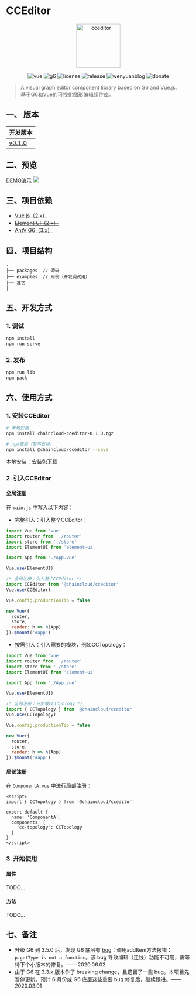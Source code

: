 # CCEditor

<p align="center">
  <img src="https://www.wenyuanblog.com/medias/logo/cceditor.png" alt="cceditor" width="120" hegiht="120"/>
</p>

<p align="center">
  <img alt="vue" src="https://img.shields.io/badge/vue-2.6.10-brightgreen.svg?style=flat-square">
  <img alt="g6" src="https://img.shields.io/badge/g6-3.5.0-brightgreen.svg?style=flat-square">
  <img alt="license" src="https://img.shields.io/badge/license-MIT-green.svg?style=flat-square">
  <img alt="release" src="https://img.shields.io/badge/release-v0.1.0-blue.svg?style=flat-square">
  <a href="https://www.wenyuanblog.com/" style="text-decoration: none;">
    <img src="https://img.shields.io/badge/about-My%20Blog-46BC99.svg?style=flat-square" alt="wenyuanblog">
  </a>
  <a href="https://www.wenyuanblog.com/medias/reward/wechatpay.png"  style="text-decoration: none;">
    <img src="https://img.shields.io/badge/%24-donate-ff69b4.svg?style=flat-square" alt="donate">
  </a>
</p>

> A visual graph editor component library based on G6 and Vue.js. </br>
> 基于G6和Vue的可视化图形编辑组件库。

## 一、 版本

| 开发版本 |
| :-------- |
| [v0.1.0](https://github.com/winyuan/cceditor/tree/master) |

## 二、预览

[DEMO演示](http://cceditor.wenyuanblog.com)
![](./docs/preview.png)

## 三、项目依赖

* [Vue.js（2.x）](https://cn.vuejs.org/)
* ~~[Element UI（2.x）](https://element.eleme.cn/2.0/#/zh-CN)~~
* [AntV G6（3.x）](http://antv.alipay.com/zh-cn/index.html)

## 四、项目结构

```
.
├── packages  // 源码
├── examples  // 用例（开发调试用）
├── 其它
|
```

## 五、开发方式

### 1. 调试

```bash
npm install
npm run serve
```

### 2. 发布

```bash
npm run lib
npm pack
```

## 六、使用方式

### 1. 安装CCEditor

```bash
# 本地安装
npm install chaincloud-cceditor-0.1.0.tgz

# npm安装（暂不支持）
npm install @chaincloud/cceditor --save
```
本地安装：[安装包下载](https://github.com/winyuan/cceditor/releases)

### 2. 引入CCEditor

#### 全局注册

在 `main.js` 中写入以下内容：
* 完整引入：引入整个CCEditor：

```javascript
import Vue from 'vue'
import router from './router'
import store from './store'
import ElementUI from 'element-ui'

import App from './App.vue'

Vue.use(ElementUI)

/* 全局注册：引入整个CCEditor */
import CCEditor from '@chaincloud/cceditor'
Vue.use(CCEditor)

Vue.config.productionTip = false

new Vue({
  router,
  store,
  render: h => h(App)
}).$mount('#app')
```
* 按需引入：引入需要的模块，例如CCTopology：

```javascript
import Vue from 'vue'
import router from './router'
import store from './store'
import ElementUI from 'element-ui'

import App from './App.vue'

Vue.use(ElementUI)

/* 全局注册：只加载CCTopology */
import { CCTopology } from '@chaincloud/cceditor'
Vue.use(CCTopology)

Vue.config.productionTip = false

new Vue({
  router,
  store,
  render: h => h(App)
}).$mount('#app')
```

#### 局部注册

在 `ComponentA.vue` 中进行局部注册：
```vue
<script>
import { CCTopology } from '@chaincloud/cceditor'

export default {
  name: 'ComponentA',
  components: {
    'cc-topology': CCTopology
  }
}
</script>
```

### 3. 开始使用

#### 属性

TODO...

#### 方法

TODO...

## 七、备注

* 升级 G6 到 3.5.0 后，发现 G6 底层有 [bug](https://github.com/antvis/G6/issues/1613)：调用addItem方法报错：`p.getType is not a function`。该 bug 导致编辑（连线）功能不可用，需等待下个小版本的修复。—— 2020.06.02
* 由于 G6 在 3.3.x 版本作了 breaking change，且遗留了一些 bug。本项目先暂停更新。预计 6 月份或 G6 底层这些重要 bug 修复后，继续跟进。—— 2020.03.01